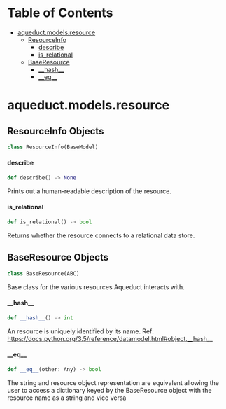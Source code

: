 # Table of Contents

* [aqueduct.models.resource](#aqueduct.models.resource)
  * [ResourceInfo](#aqueduct.models.resource.ResourceInfo)
    * [describe](#aqueduct.models.resource.ResourceInfo.describe)
    * [is\_relational](#aqueduct.models.resource.ResourceInfo.is_relational)
  * [BaseResource](#aqueduct.models.resource.BaseResource)
    * [\_\_hash\_\_](#aqueduct.models.resource.BaseResource.__hash__)
    * [\_\_eq\_\_](#aqueduct.models.resource.BaseResource.__eq__)

<a id="aqueduct.models.resource"></a>

# aqueduct.models.resource

<a id="aqueduct.models.resource.ResourceInfo"></a>

## ResourceInfo Objects

```python
class ResourceInfo(BaseModel)
```

<a id="aqueduct.models.resource.ResourceInfo.describe"></a>

#### describe

```python
def describe() -> None
```

Prints out a human-readable description of the resource.

<a id="aqueduct.models.resource.ResourceInfo.is_relational"></a>

#### is\_relational

```python
def is_relational() -> bool
```

Returns whether the resource connects to a relational data store.

<a id="aqueduct.models.resource.BaseResource"></a>

## BaseResource Objects

```python
class BaseResource(ABC)
```

Base class for the various resources Aqueduct interacts with.

<a id="aqueduct.models.resource.BaseResource.__hash__"></a>

#### \_\_hash\_\_

```python
def __hash__() -> int
```

An resource is uniquely identified by its name.
Ref: https://docs.python.org/3.5/reference/datamodel.html#object.__hash__

<a id="aqueduct.models.resource.BaseResource.__eq__"></a>

#### \_\_eq\_\_

```python
def __eq__(other: Any) -> bool
```

The string and resource object representation are equivalent allowing
the user to access a dictionary keyed by the BaseResource object with the
resource name as a string and vice versa

